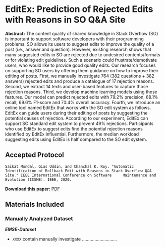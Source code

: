 # EditEx: Prediction of Rejected Edits with Reasons in SO Q&A Site

**Abstract:** The content quality of shared knowledge in Stack Overflow (SO) is important to support software developers with their programming problems. SO allows its users to suggest edits to improve the quality of a post (i.e., answer and question). However, existing research shows that many suggested edits in SO are rejected due to undesired contents/formats or for violating edit guidelines. Such a scenario could frustrate/demotivate users, who would like to provide good quality edits. Our research focuses on supporting SO users by offering them guidance on how to improve their editing of posts. First, we manually investigate 764 (382 questions + 382 answers) rejected edits and produce a catalogue of 17 rejection reasons. Second, we extract 14 texts and user-based features to capture those rejection reasons. Third, we develop machine learning models using those features. Our model can predict rejected edits with 79.2% precision, 68.1% recall, 69.6% F1-score and 70.4% overall accuracy. Fourth, we introduce an online tool named EditEx that works with the SO edit system as follows. EditEx can guide users during their editing of posts by suggesting the potential causes of rejection. According to our experiment, EditEx can support SO standard edit system to prevent 49% rejections. Participants who use EditEx to suggest edits find the potential rejection reasons identified by EditEx influential. Furthermore, the median workload suggesting edits using EditEx is half compared to the SO edit system.

## Accepted Protocol

    Saikat Mondal, Gias Uddin, and Chanchal K. Roy. "Automatic Identification of Rollback Edit with Reasons in Stack Overflow Q&A Site." IEEE International Conference on Software     Maintenance and Evolution (ICSME). IEEE, 2020.

**Download this paper:** [PDF](https://osf.io/sjgnz)

## Materials Included

### Manually Analyzed Dataset

***EMSE-Dataset*** 

* `XXXX` contain manually investigate ............................
